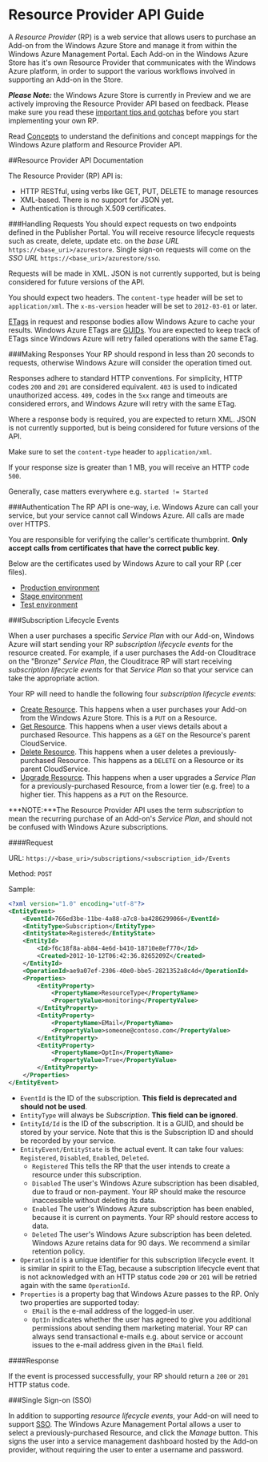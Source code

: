 # Resource Provider API Guide

A _Resource Provider_ (RP) is a web service that allows users to purchase an Add-on from the Windows Azure Store and manage it from within the Windows Azure Management Portal.  Each Add-on in the Windows Azure Store has it's own Resource Provider that communicates with the Windows Azure platform, in order to support the various workflows involved in supporting an Add-on in the Store.

***Please Note:*** the Windows Azure Store is currently in Preview and we are actively improving the Resource Provider API based on feedback. Please make sure you read these  [important tips and gotchas](https://github.com/WindowsAzure/azure-resource-provider-sdk/tree/master/docs/tips-and-tricks.md) before you start implementing your own RP.

Read [Concepts](https://github.com/WindowsAzure/azure-resource-provider-sdk/tree/master/docs/concepts.md) to understand the definitions and concept mappings for the Windows Azure platform and Resource Provider API.

##Resource Provider API Documentation

The Resource Provider (RP) API is:

- HTTP RESTful, using verbs like GET, PUT, DELETE to manage resources
- XML-based. There is no support for JSON yet.
- Authentication is through X.509 certificates.

###Handling Requests
You should expect requests on two endpoints defined in the Publisher Portal. You will receive resource lifecycle requests such as create, delete, update etc. on the *base URL* `https://<base_uri>/azurestore`. Single sign-on requests will come on the *SSO URL* `https://<base_uri>/azurestore/sso`.

Requests will be made in XML. JSON is not currently supported, but is being considered for future versions of the API.

You should expect two headers. The `content-type` header will be set to `application/xml`. The `x-ms-version` header will be set to `2012-03-01` or later.

[ETags](http://en.wikipedia.org/wiki/HTTP_ETag) in request and response bodies allow Windows Azure to cache your results. Windows Azure ETags are [GUIDs](http://en.wikipedia.org/wiki/Globally_unique_identifier). You are expected to keep track of ETags since Windows Azure will retry failed operations with the same ETag.

###Making Responses
Your RP should respond in less than 20 seconds to requests, otherwise Windows Azure will consider the operation timed out.

Responses adhere to standard HTTP conventions. For simplicity, HTTP codes `200` and `201` are considered equivalent. `403` is used to indicated unauthorized access. `409`, codes in the `5xx` range and timeouts are considered errors, and Windows Azure will retry with the same ETag.

Where a response body is required, you are expected to return XML. JSON is not currently supported, but is being considered for future versions of the API.

Make sure to set the `content-type` header to `application/xml`.

If your response size is greater than 1 MB, you will receive an HTTP code `500`.

Generally, case matters everywhere e.g. `started != Started`

###Authentication
The RP API is one-way, i.e. Windows Azure can call your service, but your service cannot call Windows Azure. All calls are made over HTTPS.

You are responsible for verifying the caller's certificate thumbprint. **Only accept calls from certificates that have the correct public key**.

Below are the certificates used by Windows Azure to call your RP (.cer files).

- [Production environment](https://raw.github.com/WindowsAzure/azure-resource-provider-sdk/master/docs/misc/AzureStoreProduction.cer)
- [Stage environment](https://raw.github.com/WindowsAzure/azure-resource-provider-sdk/master/docs/misc/AzureStoreStage.cer)
- [Test environment](https://raw.github.com/WindowsAzure/azure-resource-provider-sdk/master/docs/misc/AzureStoreTest.cer)


###Subscription Lifecycle Events

When a user purchases a specific _Service Plan_ with our Add-on, Windows Azure will start sending your RP _subscription lifecycle events_ for the resource created. For example, if a user purchases the Add-on Clouditrace on the "Bronze" _Service Plan_, the Clouditrace RP will start receiving _subscription lifecycle events_ for that _Service Plan_ so that your service can take the appropriate action. 

Your RP will need to handle the following four _subscription lifecycle events_:

- [Create Resource](https://github.com/WindowsAzure/azure-resource-provider-sdk/tree/master/docs/api-resource-create.md). This happens when a user purchases your Add-on from the Windows Azure Store. This is a `PUT` on a Resource.
- [Get Resource](https://github.com/WindowsAzure/azure-resource-provider-sdk/tree/master/docs/api-resource-get.md). This happens when a user views details about a purchased Resource. This happens as a `GET` on the Resource's parent CloudService.
- [Delete Resource](https://github.com/WindowsAzure/azure-resource-provider-sdk/tree/master/docs/api-resource-delete.md). This happens when a user deletes a previously-purchased Resource. This happens as a `DELETE` on a Resource or its parent CloudService.
- [Upgrade Resource](https://github.com/WindowsAzure/azure-resource-provider-sdk/tree/master/docs/api-resource-upgrade.md). This happens when a user upgrades a _Service Plan_ for a previously-purchased Resource, from a lower tier (e.g. free) to a higher tier. This happens as a `PUT` on the Resource.

***NOTE:***The Resource Provider API uses the term _subscription_ to mean the recurring purchase of an Add-on's _Service Plan_, and should not be confused with Windows Azure subscriptions. 

####Request

URL: `https://<base_uri>/subscriptions/<subscription_id>/Events`

Method: `POST`

Sample:

```xml
<?xml version="1.0" encoding="utf-8"?>
<EntityEvent>
	<EventId>766ed3be-11be-4a88-a7c8-ba4286299066</EventId>
	<EntityType>Subscription</EntityType>
	<EntityState>Registered</EntityState>
	<EntityId>
		<Id>f6c18f8a-ab84-4e6d-b410-18710e8ef770</Id>
		<Created>2012-10-12T06:42:36.8265209Z</Created>
	</EntityId>
	<OperationId>ae9a07ef-2306-40e0-bbe5-2821352a8c4d</OperationId>
	<Properties>
		<EntityProperty>
			<PropertyName>ResourceType</PropertyName>
			<PropertyValue>monitoring</PropertyValue>
		</EntityProperty>
		<EntityProperty>
			<PropertyName>EMail</PropertyName>
			<PropertyValue>someone@contoso.com</PropertyValue>
		</EntityProperty>
		<EntityProperty>
			<PropertyName>OptIn</PropertyName>
			<PropertyValue>True</PropertyValue>
		</EntityProperty>
	</Properties>
</EntityEvent>
```

- `EventId` is the ID of the subscription. **This field is deprecated and should not be used**.
- `EntityType` will always be _Subscription_. **This field can be ignored**.
- `EntityId/Id` is the ID of the subscription. It is a GUID, and should be stored by your service. Note that this is the Subscription ID and should be recorded by your service.
- `EntityEvent/EntityState` is the actual event. It can take four values: `Registered`, `Disabled`, `Enabled`, `Deleted`.
  - `Registered` This tells the RP that the user intends to create a resource under this subscription.
  - `Disabled` The user's Windows Azure subscription has been disabled, due to fraud or non-payment. Your RP should make the resource inaccessible without deleting its data.
  - `Enabled` The user's Windows Azure subscription has been enabled, because it is current on payments. Your RP should restore access to data.
  - `Deleted` The user's Windows Azure subscription has been deleted. Windows Azure retains data for 90 days. We recommend a similar retention policy.
- `OperationId` is a unique identifier for this subscription lifecycle event. It is similar in spirit to the ETag, because a subscription lifecycle event that is not acknowledged with an HTTP status code `200` or `201` will be retried again with the same `OperationId`.
- `Properties` is a property bag that Windows Azure passes to the RP. Only two properties are supported today:
  - `EMail` is the e-mail address of the logged-in user.
  - `OptIn` indicates whether the user has agreed to give you additional permissions about sending them marketing material. Your RP can always send transactional e-mails e.g. about service or account issues to the e-mail address given in the `EMail` field.

####Response

If the event is processed successfully, your RP should return a `200` or `201` HTTP status code.


###Single Sign-on (SSO)

In addition to supporting _resource lifecycle events_, your Add-on will need to support [SSO](https://github.com/WindowsAzure/azure-resource-provider-sdk/tree/master/docs/api-sso.md). The Windows Azure Management Portal allows a user to select a previously-purchased Resource, and click the _Manage_ button. This signs the user into a service management dashboard hosted by the Add-on provider, without requiring the user to enter a username and password.

